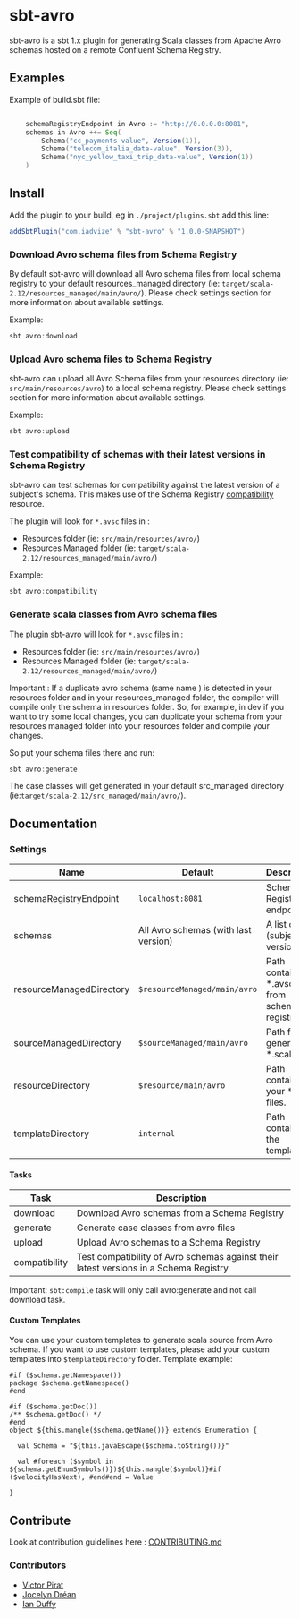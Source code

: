 # sbt-avro

sbt-avro is a sbt 1.x plugin for generating Scala classes from Apache Avro schemas hosted on a remote Confluent Schema Registry.

## Examples
Example of build.sbt file:
```scala

    schemaRegistryEndpoint in Avro := "http://0.0.0.0:8081",
    schemas in Avro ++= Seq(
        Schema("cc_payments-value", Version(1)),
        Schema("telecom_italia_data-value", Version(3)),
        Schema("nyc_yellow_taxi_trip_data-value", Version(1))
    )

```

## Install

Add the plugin to your build, eg in `./project/plugins.sbt` add this line:

```scala
addSbtPlugin("com.iadvize" % "sbt-avro" % "1.0.0-SNAPSHOT")
```

### Download Avro schema files from Schema Registry

By default sbt-avro will download all Avro schema files from local schema registry to your default resources_managed directory (ie: `target/scala-2.12/resources_managed/main/avro/`).
Please check settings section for more information about available settings.

Example:
```scala
sbt avro:download
```

### Upload Avro schema files to Schema Registry

sbt-avro can upload all Avro Schema files from your resources directory (ie: `src/main/resources/avro`) to a local schema registry.
Please check settings section for more information about available settings.

Example:
```scala
sbt avro:upload
```

### Test compatibility of schemas with their latest versions in Schema Registry

sbt-avro can test schemas for compatibility against the latest version of a subject's schema. This makes use of the 
Schema Registry [compatibility](https://docs.confluent.io/current/schema-registry/docs/api.html#id1) resource.

The plugin will look for `*.avsc` files in :
- Resources folder (ie: `src/main/resources/avro/`)
- Resources Managed folder (ie: `target/scala-2.12/resources_managed/main/avro/`)

Example:
```scala
sbt avro:compatibility
```

### Generate scala classes from Avro schema files

The plugin sbt-avro will look for `*.avsc` files in :
- Resources folder (ie: `src/main/resources/avro/`)
- Resources Managed folder (ie: `target/scala-2.12/resources_managed/main/avro/`)

Important : If a duplicate avro schema (same name ) is detected in your resources folder and in your resources_managed folder, the compiler will compile only the schema in resources folder. So, for example, in dev if you want to try some local changes, you can duplicate your schema from your resources managed folder into your resources folder and compile your changes.

So put your schema files there and run:

```scala
sbt avro:generate
```

The case classes will get generated in your default src_managed directory (ie:`target/scala-2.12/src_managed/main/avro/`).

## Documentation

### Settings

Name | Default | Description
-----|---------|------------
schemaRegistryEndpoint | ``localhost:8081`` | Schema Registry endpoint
schemas | All Avro schemas (with last version) | A list of (subject, version)
resourceManagedDirectory | ``$resourceManaged/main/avro`` | Path containing *.avsc files from schema registry.
sourceManagedDirectory | ``$sourceManaged/main/avro`` | Path for the generated *.scala files
resourceDirectory | ``$resource/main/avro`` | Path containing your *.avs files.
templateDirectory | ``internal`` | Path containing the templates.


#### Tasks

Task                                    | Description
----------------------------------------|----------------------------------------
download                                | Download Avro schemas from a Schema Registry
generate                                | Generate case classes from avro files
upload                                  | Upload Avro schemas to a Schema Registry
compatibility                           | Test compatibility of Avro schemas against their latest versions in a Schema Registry

Important: `sbt:compile` task will only call avro:generate and not call download task.

#### Custom Templates

You can use your custom templates to generate scala source from Avro schema.
If you want to use custom templates, please add your custom templates into `$templateDirectory` folder.
Template example:
```velocity
#if ($schema.getNamespace())
package $schema.getNamespace()
#end

#if ($schema.getDoc())
/** $schema.getDoc() */
#end
object ${this.mangle($schema.getName())} extends Enumeration {

  val Schema = "${this.javaEscape($schema.toString())}"

  val #foreach ($symbol in ${schema.getEnumSymbols()})${this.mangle($symbol)}#if ($velocityHasNext), #end#end = Value

}

```

## Contribute

Look at contribution guidelines here : [CONTRIBUTING.md](CONTRIBUTING.md)

### Contributors

- [Victor Pirat](https://github.com/atvictor)
- [Jocelyn Dréan](https://github.com/jocelyndrean)
- [Ian Duffy](https://github.com/imduffy15)
